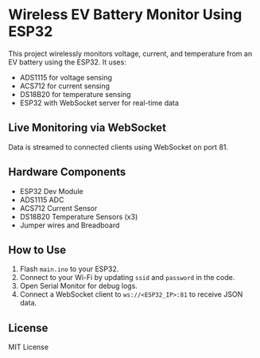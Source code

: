 # Wireless EV Battery Monitor Using ESP32

This project wirelessly monitors voltage, current, and temperature from an EV battery using the ESP32. It uses:

- ADS1115 for voltage sensing
- ACS712 for current sensing
- DS18B20 for temperature sensing
- ESP32 with WebSocket server for real-time data

## Live Monitoring via WebSocket

Data is streamed to connected clients using WebSocket on port 81.

## Hardware Components

- ESP32 Dev Module
- ADS1115 ADC
- ACS712 Current Sensor
- DS18B20 Temperature Sensors (x3)
- Jumper wires and Breadboard

## How to Use

1. Flash `main.ino` to your ESP32.
2. Connect to your Wi-Fi by updating `ssid` and `password` in the code.
3. Open Serial Monitor for debug logs.
4. Connect a WebSocket client to `ws://<ESP32_IP>:81` to receive JSON data.

## License

MIT License
